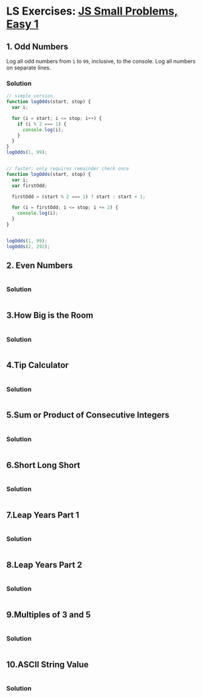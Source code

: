 # LS Exercises: [JS Small Problems, Easy 1](https://launchschool.com/exercise_sets/7907e797)


## 1. Odd Numbers
Log all odd numbers from `1` to `99`, inclusive, to the console. Log all numbers on separate lines.


### Solution

```javascript
// simple version
function logOdds(start, stop) {
  var i;

  for (i = start; i <= stop; i++) {
    if (i % 2 === 1) {
      console.log(i);
    }
  }
}
logOdds(1, 99);


// faster: only requires remainder check once
function logOdds(start, stop) {
  var i;
  var firstOdd;

  firstOdd = (start % 2 === 1) ? start : start + 1;

  for (i = firstOdd; i <= stop; i += 2) {
    console.log(i);
  }
}


logOdds(1, 99);
logOdds(2, 292);
```

## 2. Even Numbers

```javascript

```


### Solution

```javascript

```
## 3.How Big is the Room

```javascript

```


### Solution

```javascript

```
## 4.Tip Calculator

```javascript

```


### Solution

```javascript

```
## 5.Sum or Product of Consecutive Integers

```javascript

```


### Solution

```javascript

```
## 6.Short Long Short

```javascript

```


### Solution

```javascript

```
## 7.Leap Years Part 1

```javascript

```


### Solution

```javascript

```
## 8.Leap Years Part 2

```javascript

```


### Solution

```javascript

```
## 9.Multiples of 3 and 5

```javascript

```


### Solution

```javascript

```
## 10.ASCII String Value

```javascript

```


### Solution

```javascript

```
